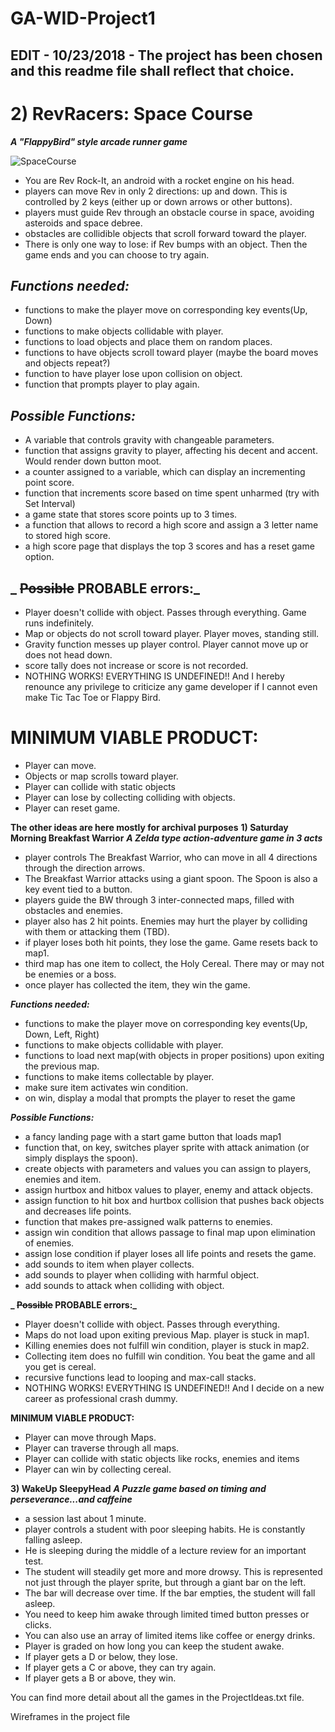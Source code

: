 # GA-WID-Project1

## EDIT - 10/23/2018 - The project has been chosen and this readme file shall reflect that choice. 

# 2) RevRacers: Space Course
**_A "FlappyBird" style arcade runner game_**

![SpaceCourse](https://github.com/C-Abdulio/GA-WDI-Projects/blob/master/GA-WDI-project1/imgs/WIREFRAME_SpaceCourse.png)
- You are Rev Rock-It, an android with a rocket engine on his head.
- players can move Rev in only 2 directions: up and down. This is controlled by 2 keys (either up or down arrows or other buttons).
- players must guide Rev through an obstacle course in space, avoiding asteroids and space debree.
- obstacles are collidible objects that scroll forward toward the player.
- There is only one way to lose: if Rev bumps with an object. Then the game ends and you can choose to try again.

## _Functions needed:_
- functions to make the player move on corresponding key events(Up, Down)
- functions to make objects collidable with player.
- functions to load objects and place them on random places.
- functions to have objects scroll toward player (maybe the board moves and objects repeat?)
- function to have player lose upon collision on object.
- function that prompts player to play again.

## _Possible Functions:_
- A variable that controls gravity with changeable parameters.
- function that assigns gravity to player, affecting his decent and accent. Would render down button moot.
- a counter assigned to a variable, which can display an incrementing point score.
- function that increments score based on time spent unharmed (try with Set Interval)
- a game state that stores score points up to 3 times.
- a function that allows to record a high score and assign a 3 letter name to stored high score.
- a high score page that displays the top 3 scores and has a reset game option.

## _ ~~Possible~~ PROBABLE errors:_
- Player doesn't collide with object. Passes through everything. Game runs indefinitely.
- Map or objects do not scroll toward player. Player moves, standing still.
- Gravity function messes up player control. Player cannot move up or does not head down.
- score tally does not increase or score is not recorded.
- NOTHING WORKS! EVERYTHING IS UNDEFINED!! And I hereby renounce any privilege to criticize any game developer if I cannot even make Tic Tac Toe or Flappy Bird.

# MINIMUM VIABLE PRODUCT:
- Player can move.
- Objects or map scrolls toward player.
- Player can collide with static objects
- Player can lose by collecting colliding with objects.
- Player can reset game.

**The other ideas are here mostly for archival purposes**
**1) Saturday Morning Breakfast Warrior**
**_A Zelda type action-adventure game in 3 acts_**
- player controls The Breakfast Warrior, who can move in all 4 directions through the direction arrows.
- The Breakfast Warrior attacks using a giant spoon. The Spoon is also a key event tied to a button.
- players guide the BW through 3 inter-connected maps, filled with obstacles and enemies.
- player also has 2 hit points. Enemies may hurt the player by colliding with them or attacking them (TBD).
- if player loses both hit points, they lose the game. Game resets back to map1.
- third map has one item to collect, the Holy Cereal. There may or may not be enemies or a boss.
- once player has collected the item, they win the game.

**_Functions needed:_**
- functions to make the player move on corresponding key events(Up, Down, Left, Right)
- functions to make objects collidable with player.
- functions to load next map(with objects in proper positions) upon exiting the previous map.
- functions to make items collectable by player.
- make sure item activates win condition.
- on win, display a modal that prompts the player to reset the game

**_Possible Functions:_**
- a fancy landing page with a start game button that loads map1
- function that, on key, switches player sprite with attack animation (or simply displays the spoon).
- create objects with parameters and values you can assign to players, enemies and item.
- assign hurtbox and hitbox values to player, enemy and attack objects.
- assign function to hit box and hurtbox collision that pushes back objects and decreases life points.
- function that makes pre-assigned walk patterns to enemies.
- assign win condition that allows passage to final map upon elimination of enemies.
- assign lose condition if player loses all life points and resets the game.
- add sounds to item when player collects.
- add sounds to player when colliding with harmful object.
- add sounds to attack when colliding with object.


**_ ~~Possible~~ PROBABLE errors:_**
- Player doesn't collide with object. Passes through everything.
- Maps do not load upon exiting previous Map. player is stuck in map1.
- Killing enemies does not fulfill win condition, player is stuck in map2.
- Collecting item does no fulfill win condition. You beat the game and all you get is cereal.
- recursive functions lead to looping and max-call stacks.
- NOTHING WORKS! EVERYTHING IS UNDEFINED!! And I decide on a new career as professional crash dummy.

**MINIMUM VIABLE PRODUCT:**
- Player can move through Maps.
- Player can traverse through all maps.
- Player can collide with static objects like rocks, enemies and items
- Player can win by collecting cereal.


**3) WakeUp SleepyHead**
**_A Puzzle game based on timing and perseverance...and caffeine_**
- a session last about 1 minute.
- player controls a student with poor sleeping habits. He is constantly falling asleep.
- He is sleeping during the middle of a lecture review for an important test.
 - The student will steadily get more and more drowsy. This is represented not just through the player sprite, but through a giant bar on the left.
 - The bar will decrease over time. If the bar empties, the student will fall asleep.
 - You need to keep him awake through limited timed button presses or clicks.
 - You can also use an array of limited items like coffee or energy drinks.
 - Player is graded on how long you can keep the student awake.
 - If player gets a D or below, they lose.
 - If player gets a C or above, they can try again.
 - If player gets a B or above, they win.

 You can find more detail about all the games in the ProjectIdeas.txt file.

 Wireframes in the project file
